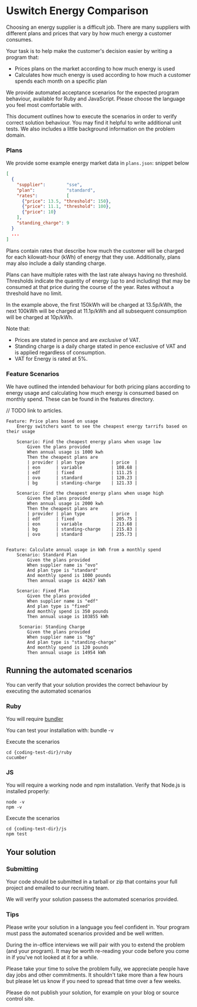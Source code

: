 # Uswitch Energy Comparison

Choosing an energy supplier is a difficult job. There are many suppliers with
different plans and prices that vary by how much energy a customer consumes.

Your task is to help make the customer's decision easier by writing a program that:

* Prices plans on the market according to how much energy is used
* Calculates how much energy is used according to how much a customer spends each month on a specific plan

We provide automated acceptance scenarios for the expected program behaviour, available for Ruby and JavaScript. Please choose the language you feel most comfortable with.

This document outlines how to execute the scenarios in order to verify correct solution behaviour. You may find it helpful to write additional unit tests. We also includes a little background information on the problem domain.


### Plans

We provide some example energy market data in `plans.json`: snippet below

```json
[
  {
    "supplier":        "sse",
    "plan":            "standard",
    "rates":           [
      {"price": 13.5, "threshold": 150},
      {"price": 11.1, "threshold": 100},
      {"price": 10}
    ],
    "standing_charge": 9
  }
  ...
]
```

Plans contain rates that describe how much the customer will be charged for each kilowatt-hour (kWh) of energy that they use. Additionally, plans may also include a daily standing charge.

Plans can have multiple rates with the last rate always having no threshold. 
Thresholds indicate the quantity of energy (up to and including) that may be consumed at that price during the course of the year. Rates without a threshold have no limit.

In the example above, the first 150kWh will be charged at 13.5p/kWh, the next 100kWh
will be charged at 11.1p/kWh and all subsequent consumption will be charged at 10p/kWh.

Note that:

* Prices are stated in pence and are _exclusive_ of VAT.
* Standing charge is a daily charge stated in pence exclusive of VAT and is applied regardless of consumption.
* VAT for Energy is rated at 5%.

### Feature Scenarios

We have outlined the intended behaviour for both pricing plans according to energy usage and calculating how much energy is consumed based on monthly spend. These can be found in the features directory.

// TODO link to articles.

```
Feature: Price plans based on usage
    Energy switchers want to see the cheapest energy tarrifs based on their usage

    Scenario: Find the cheapest energy plans when usage low
        Given the plans provided
        When annual usage is 1000 kwh
        Then the cheapest plans are
        | provider | plan type          | price  |
        | eon      | variable           | 108.68 |
        | edf      | fixed              | 111.25 |
        | ovo      | standard           | 120.23 |
        | bg       | standing-charge    | 121.33 |

    Scenario: Find the cheapest energy plans when usage high
        Given the plans provided
        When annual usage is 2000 kwh
        Then the cheapest plans are
        | provider | plan type          | price  |
        | edf      | fixed              | 205.75 |
        | eon      | variable           | 213.68 |
        | bg       | standing-charge    | 215.83 |
        | ovo      | standard           | 235.73 |


Feature: Calculate annual usage in kWh from a monthly spend
    Scenario: Standard Plan
        Given the plans provided
        When supplier name is "ovo"
        And plan type is "standard"
        And monthly spend is 1000 pounds
        Then annual usage is 44267 kWh
    
    Scenario: Fixed Plan
        Given the plans provided
        When supplier name is "edf"
        And plan type is "fixed"
        And monthly spend is 350 pounds
        Then annual usage is 103855 kWh

     Scenario: Standing Charge
        Given the plans provided
        When supplier name is "bg"
        And plan type is "standing-charge"
        And monthly spend is 120 pounds
        Then annual usage is 14954 kWh
```



## Running the automated scenarios

You can verify that your solution provides the correct behaviour by executing the automated scenarios 

### Ruby

You will require [bundler](https://bundler.io)

You can test your installation with: bundle -v 

Execute the scenarios 

```
cd {coding-test-dir}/ruby
cucumber

```

### JS

You will require a working node and npm installation. Verify that Node.js is installed properly:

```
node -v
npm -v

```

Execute the scenarios 

```
cd {coding-test-dir}/js
npm test

```

## Your solution

### Submitting

Your code should be submitted in a tarball or zip that contains your full project and emailed to our recruiting team.

We will verify your solution passess the automated scenarios provided.

### Tips

Please write your solution in a language you feel confident in. Your program must pass the automated scenarios provided and be well written.

During the in-office interviews we will pair with you to extend the problem (and your program). It
may be worth re-reading your code before you come in if you've not looked at it for a while.

Please take your time to solve the problem fully, we appreciate people have day jobs and other
commitments. It shouldn't take more than a few hours but please let us know if you need to spread
that time over a few weeks.

Please do not publish your solution, for example on your blog or source control site.
